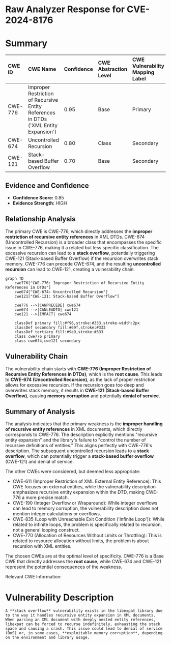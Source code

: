 # Raw Analyzer Response for CVE-2024-8176

# Summary

| CWE ID    | CWE Name                                                                 | Confidence | CWE Abstraction Level | CWE Vulnerability Mapping Label | CWE-Vulnerability Mapping Notes |
| :-------- | :----------------------------------------------------------------------- | :--------- | :---------------------- | :------------------------------ | :------------------------------ |
| CWE-776   | Improper Restriction of Recursive Entity References in DTDs ('XML Entity Expansion') | 0.95       | Base                    | Primary                         | Allowed                       |
| CWE-674   | Uncontrolled Recursion                                                   | 0.80       | Class                   | Secondary                       | Allowed-with-Review           |
| CWE-121   | Stack-based Buffer Overflow                                              | 0.70       | Base                    | Secondary                       | Allowed                       |

## Evidence and Confidence

*   **Confidence Score:** 0.85
*   **Evidence Strength:** HIGH

## Relationship Analysis

The primary CWE is CWE-776, which directly addresses the **improper restriction of recursive entity references** in XML DTDs. CWE-674 (Uncontrolled Recursion) is a broader class that encompasses the specific issue in CWE-776, making it a related but less specific classification. The excessive recursion can lead to a **stack overflow**, potentially triggering CWE-121 (Stack-based Buffer Overflow) if the recursion overwrites stack memory. CWE-776 can precede CWE-674, and the resulting **uncontrolled recursion** can lead to CWE-121, creating a vulnerability chain.

```mermaid
graph TD
    cwe776["CWE-776: Improper Restriction of Recursive Entity References in DTDs"]
    cwe674["CWE-674: Uncontrolled Recursion"]
    cwe121["CWE-121: Stack-based Buffer Overflow"]
    
    cwe776 -->|CANPRECEDE| cwe674
    cwe674 -->|CANLEADTO| cwe121
    cwe121 -->|IMPACT| cwe674
    
    classDef primary fill:#f96,stroke:#333,stroke-width:2px
    classDef secondary fill:#69f,stroke:#333
    classDef tertiary fill:#9e9,stroke:#333
    class cwe776 primary
    class cwe674,cwe121 secondary
```

## Vulnerability Chain

The vulnerability chain starts with **CWE-776 (Improper Restriction of Recursive Entity References in DTDs)**, which is the **root cause**. This leads to **CWE-674 (Uncontrolled Recursion)**, as the lack of proper restriction allows for excessive recursion. If the recursion goes too deep and overwrites stack memory, it results in **CWE-121 (Stack-based Buffer Overflow)**, causing **memory corruption** and potentially **denial of service**.

## Summary of Analysis

The analysis indicates that the primary weakness is the **improper handling of recursive entity references** in XML documents, which directly corresponds to CWE-776. The description explicitly mentions "recursive entity expansion" and the library's failure to "control the number of recursive definitions of entities." This aligns perfectly with CWE-776's description. The subsequent uncontrolled recursion leads to a **stack overflow**, which can potentially trigger a **stack-based buffer overflow** (CWE-121) and denial of service.

The other CWEs were considered, but deemed less appropriate:

*   CWE-611 (Improper Restriction of XML External Entity Reference): This CWE focuses on external entities, while the vulnerability description emphasizes recursive entity expansion within the DTD, making CWE-776 a more precise match.
*   CWE-190 (Integer Overflow or Wraparound): While integer overflows can lead to memory corruption, the vulnerability description does not mention integer calculations or overflows.
*   CWE-835 (Loop with Unreachable Exit Condition ('Infinite Loop')): While related to infinite loops, the problem is specifically related to recursion, not a general looping construct.
*   CWE-770 (Allocation of Resources Without Limits or Throttling): This is related to resource allocation without limits, the problem is about recursion with XML entities.

The chosen CWEs are at the optimal level of specificity. CWE-776 is a Base CWE that directly addresses the **root cause**, while CWE-674 and CWE-121 represent the potential consequences of the weakness.

Relevant CWE Information:
# Vulnerability Description

    A **stack overflow** vulnerability exists in the libexpat library due to the way it handles recursive entity expansion in XML documents. When parsing an XML document with deeply nested entity references, libexpat can be forced to recurse indefinitely, exhausting the stack space and causing a crash. This issue could lead to denial of service (DoS) or, in some cases, **exploitable memory corruption**, depending on the environment and library usage.